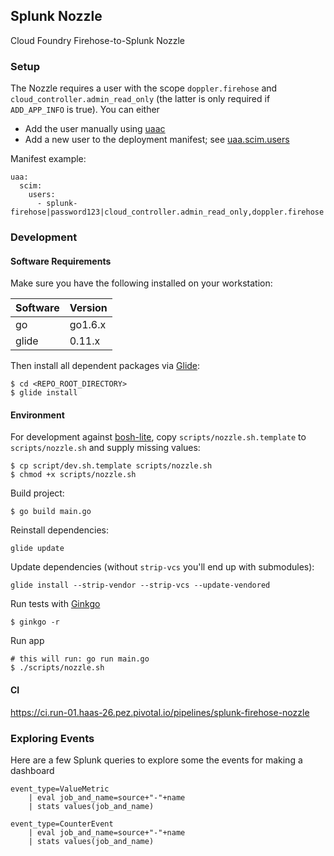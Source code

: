 ## Splunk Nozzle

Cloud Foundry Firehose-to-Splunk Nozzle

### Setup

The Nozzle requires a user with the scope `doppler.firehose` and 
`cloud_controller.admin_read_only` (the latter is only required if `ADD_APP_INFO` is true). 
You can either
* Add the user manually using [uaac](https://github.com/cloudfoundry/cf-uaac)
* Add a new user to the deployment manifest; see [uaa.scim.users](https://github.com/cloudfoundry/uaa-release/blob/master/jobs/uaa/spec)

Manifest example:
```
uaa:
  scim:
    users:
      - splunk-firehose|password123|cloud_controller.admin_read_only,doppler.firehose
```

### Development

#### Software Requirements

Make sure you have the following installed on your workstation:

| Software | Version
| --- | --- |
| go | go1.6.x
| glide | 0.11.x

Then install all dependent packages via [Glide](https://glide.sh/):
```
$ cd <REPO_ROOT_DIRECTORY>
$ glide install
```

#### Environment

For development against [bosh-lite](https://github.com/cloudfoundry/bosh-lite),
copy `scripts/nozzle.sh.template` to `scripts/nozzle.sh` and supply missing values:
```
$ cp script/dev.sh.template scripts/nozzle.sh
$ chmod +x scripts/nozzle.sh
```

Build project:
```
$ go build main.go
```

Reinstall dependencies:
```
glide update
```

Update dependencies (without `strip-vcs` you'll end up with submodules):
```
glide install --strip-vendor --strip-vcs --update-vendored
```

Run tests with [Ginkgo](http://onsi.github.io/ginkgo/)
```
$ ginkgo -r
```

Run app
```
# this will run: go run main.go
$ ./scripts/nozzle.sh
```

#### CI

https://ci.run-01.haas-26.pez.pivotal.io/pipelines/splunk-firehose-nozzle

### Exploring Events

Here are a few Splunk queries to explore some the events for making a  dashboard

```
event_type=ValueMetric
    | eval job_and_name=source+"-"+name
    | stats values(job_and_name)
```

```
event_type=CounterEvent
    | eval job_and_name=source+"-"+name
    | stats values(job_and_name)
```

